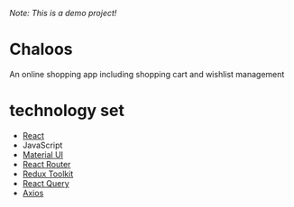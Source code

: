_Note: This is a demo project!_

# Chaloos
An online shopping app including shopping cart and wishlist management

# technology set
- [React](https://react.dev/)
- JavaScript
- [Material UI](https://mui.com/)
- [React Router](https://reactrouter.com/en/main)
- [Redux Toolkit](https://redux-toolkit.js.org/)
- [React Query](https://tanstack.com/query/v3/)
- [Axios](https://github.com/axios/axios)
